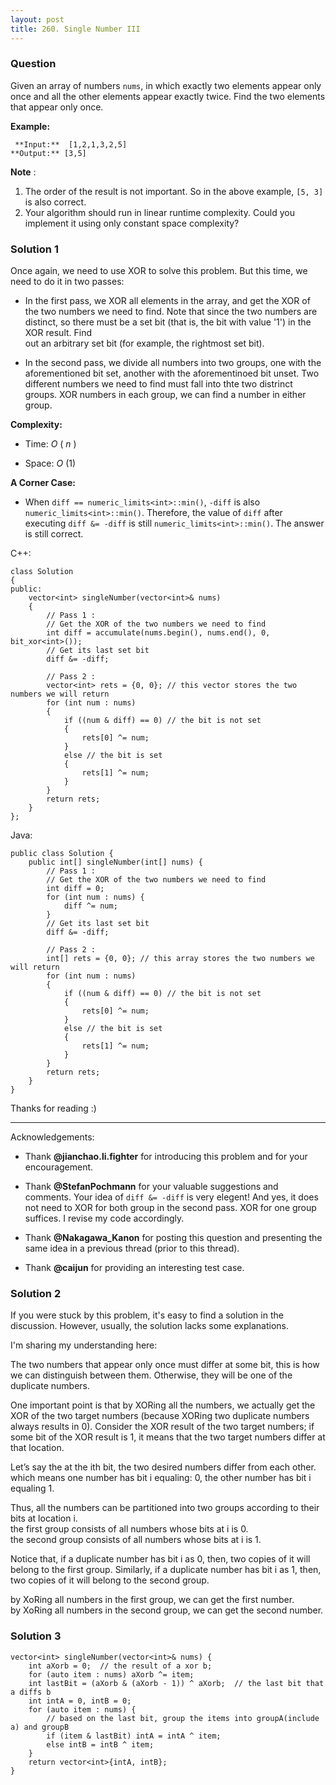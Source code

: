 ```yaml
---
layout: post
title: 260. Single Number III
---
```

### Question
Given an array of numbers `nums`, in which exactly two elements appear only
once and all the other elements appear exactly twice. Find the two elements
that appear only once.

 **Example:**

    
    
     **Input:**  [1,2,1,3,2,5]
    **Output:** [3,5]

 **Note** :

  1. The order of the result is not important. So in the above example, `[5, 3]` is also correct.
  2. Your algorithm should run in linear runtime complexity. Could you implement it using only constant space complexity?

### Solution 1
Once again, we need to use XOR to solve this problem. But this time, we need
to do it in two passes:

  * In the first pass, we XOR all elements in the array, and get the XOR of the two numbers we need to find. Note that since the two numbers are distinct, so there must be a set bit (that is, the bit with value '1') in the XOR result. Find  
out an arbitrary set bit (for example, the rightmost set bit).

  * In the second pass, we divide all numbers into two groups, one with the aforementioned bit set, another with the aforementinoed bit unset. Two different numbers we need to find must fall into thte two distrinct groups. XOR numbers in each group, we can find a number in either group.

 **Complexity:**

  * Time: _O_ ( _n_ )

  * Space: _O_ (1)

 **A Corner Case:**

  * When `diff == numeric_limits<int>::min()`, `-diff` is also `numeric_limits<int>::min()`. Therefore, the value of `diff` after executing `diff &= -diff` is still `numeric_limits<int>::min()`. The answer is still correct.

C++:

    
    
    class Solution
    {
    public:
        vector<int> singleNumber(vector<int>& nums) 
        {
            // Pass 1 : 
            // Get the XOR of the two numbers we need to find
            int diff = accumulate(nums.begin(), nums.end(), 0, bit_xor<int>());
            // Get its last set bit
            diff &= -diff;
    
            // Pass 2 :
            vector<int> rets = {0, 0}; // this vector stores the two numbers we will return
            for (int num : nums)
            {
                if ((num & diff) == 0) // the bit is not set
                {
                    rets[0] ^= num;
                }
                else // the bit is set
                {
                    rets[1] ^= num;
                }
            }
            return rets;
        }
    };
    

Java:

    
    
    public class Solution {
        public int[] singleNumber(int[] nums) {
            // Pass 1 : 
            // Get the XOR of the two numbers we need to find
            int diff = 0;
            for (int num : nums) {
                diff ^= num;
            }
            // Get its last set bit
            diff &= -diff;
            
            // Pass 2 :
            int[] rets = {0, 0}; // this array stores the two numbers we will return
            for (int num : nums)
            {
                if ((num & diff) == 0) // the bit is not set
                {
                    rets[0] ^= num;
                }
                else // the bit is set
                {
                    rets[1] ^= num;
                }
            }
            return rets;
        }
    }
    

Thanks for reading :)

* * *

Acknowledgements:

  * Thank **@jianchao.li.fighter** for introducing this problem and for your encouragement.

  * Thank **@StefanPochmann** for your valuable suggestions and comments. Your idea of `diff &= -diff` is very elegent! And yes, it does not need to XOR for both group in the second pass. XOR for one group suffices. I revise my code accordingly.

  * Thank **@Nakagawa_Kanon** for posting this question and presenting the same idea in a previous thread (prior to this thread).

  * Thank **@caijun** for providing an interesting test case.


### Solution 2
If you were stuck by this problem, it's easy to find a solution in the
discussion. However, usually, the solution lacks some explanations.

I'm sharing my understanding here:

The two numbers that appear only once must differ at some bit, this is how we
can distinguish between them. Otherwise, they will be one of the duplicate
numbers.

One important point is that by XORing all the numbers, we actually get the XOR
of the two target numbers (because XORing two duplicate numbers always results
in 0). Consider the XOR result of the two target numbers; if some bit of the
XOR result is 1, it means that the two target numbers differ at that location.

Let’s say the at the ith bit, the two desired numbers differ from each other.
which means one number has bit i equaling: 0, the other number has bit i
equaling 1.

Thus, all the numbers can be partitioned into two groups according to their
bits at location i.  
the first group consists of all numbers whose bits at i is 0.  
the second group consists of all numbers whose bits at i is 1.

Notice that, if a duplicate number has bit i as 0, then, two copies of it will
belong to the first group. Similarly, if a duplicate number has bit i as 1,
then, two copies of it will belong to the second group.

by XoRing all numbers in the first group, we can get the first number.  
by XoRing all numbers in the second group, we can get the second number.


### Solution 3
    
    
    vector<int> singleNumber(vector<int>& nums) {
        int aXorb = 0;  // the result of a xor b;
        for (auto item : nums) aXorb ^= item;
        int lastBit = (aXorb & (aXorb - 1)) ^ aXorb;  // the last bit that a diffs b
        int intA = 0, intB = 0;
        for (auto item : nums) {
            // based on the last bit, group the items into groupA(include a) and groupB
            if (item & lastBit) intA = intA ^ item;
            else intB = intB ^ item;
        }
        return vector<int>{intA, intB};   
    }



